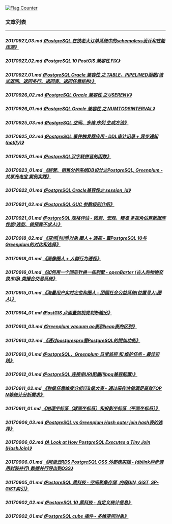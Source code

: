 <a rel="nofollow" href="http://info.flagcounter.com/h9V1"  ><img src="http://s03.flagcounter.com/count/h9V1/bg_FFFFFF/txt_000000/border_CCCCCC/columns_2/maxflags_12/viewers_0/labels_0/pageviews_0/flags_0/"  alt="Flag Counter"  border="0"  ></a>  
  
### 文章列表  
----  
##### 20170927_03.md   [《PostgreSQL 在铁老大订单系统中的schemaless设计和性能压测》](20170927_03.md)  
##### 20170927_02.md   [《PostgreSQL 10 PostGIS 兼容性 FIX》](20170927_02.md)  
##### 20170927_01.md   [《PostgreSQL Oracle 兼容性 之 TABLE、PIPELINED函数(流式返回、返回多行、返回表、返回任意结构)》](20170927_01.md)  
##### 20170926_02.md   [《PostgreSQL Oracle 兼容性 之 USERENV》](20170926_02.md)  
##### 20170926_01.md   [《PostgreSQL Oracle 兼容性 之 NUMTODSINTERVAL》](20170926_01.md)  
##### 20170925_03.md   [《PostgreSQL 空间、多维 序列 生成方法》](20170925_03.md)  
##### 20170925_02.md   [《PostgreSQL 事件触发器应用 - DDL审计记录 + 异步通知(notify)》](20170925_02.md)  
##### 20170925_01.md   [《PostgreSQL汉字转拼音的函数》](20170925_01.md)  
##### 20170923_01.md   [《经营、销售分析系统DB设计之PostgreSQL, Greenplum - 共享充电宝 案例实践》](20170923_01.md)  
##### 20170922_01.md   [《PostgreSQL Oracle兼容性之 session_id》](20170922_01.md)  
##### 20170921_02.md   [《PostgreSQL GUC 参数级别介绍》](20170921_02.md)  
##### 20170921_01.md   [《PostgreSQL 规格评估 - 微观、宏观、精准 多视角估算数据库性能(选型、做预算不求人)》](20170921_01.md)  
##### 20170918_02.md   [《空间|时间|对象 圈人 + 透视 - 暨PostgreSQL 10与Greenplum的对比和选择》](20170918_02.md)  
##### 20170918_01.md   [《画像圈人 + 人群行为透视》](20170918_01.md)  
##### 20170916_01.md   [《如何用一个回形针换一栋别墅 - openBarter (古人的物物交换市场) 类撮合交易系统》](20170916_01.md)  
##### 20170915_01.md   [《海量用户实时定位和圈人 - 团圆社会公益系统(位置寻人\圈人)》](20170915_01.md)  
##### 20170914_01.md   [《PostGIS 点面叠加视觉判断输出》](20170914_01.md)  
##### 20170913_03.md   [《Greenplum vacuum ao表和heap表的区别》](20170913_03.md)  
##### 20170913_02.md   [《透过postgrespro看PostgreSQL的附加功能》](20170913_02.md)  
##### 20170913_01.md   [《PostgreSQL、Greenplum 日常监控 和 维护任务 - 最佳实践》](20170913_01.md)  
##### 20170912_01.md   [《PostgreSQL 连接串URI配置(libpq兼容配置)》](20170912_01.md)  
##### 20170911_02.md   [《秒级任意维度分析1TB级大表 - 通过采样估值满足高效TOP N等统计分析需求》](20170911_02.md)  
##### 20170911_01.md   [《地理坐标系（球面坐标系）和投影坐标系（平面坐标系）》](20170911_01.md)  
##### 20170906_03.md   [《PostgreSQL vs Greenplum Hash outer join hash表的选择》](20170906_03.md)  
##### 20170906_02.md   [《A Look at How PostgreSQL Executes a Tiny Join (HashJoin)》](20170906_02.md)  
##### 20170906_01.md   [《阿里云RDS PostgreSQL OSS 外部表实践 - (dblink异步调用封装并行) 数据并行导出到OSS》](20170906_01.md)  
##### 20170905_01.md   [《PostgreSQL 黑科技 - 空间聚集存储, 内窥GIN, GiST, SP-GiST索引》](20170905_01.md)  
##### 20170902_02.md   [《PostgreSQL 10 黑科技 - 自定义统计信息》](20170902_02.md)  
##### 20170902_01.md   [《PostgreSQL cube 插件 - 多维空间对象》](20170902_01.md)  
